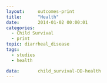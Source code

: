 ```yaml
---
layout:     outcomes-print
title:      "Health"
date:       2014-01-02 00:00:01
categories: 
  - Child Survival
  - print
topic: diarrheal_disease
tags:       
  - studies
  - health

data:       child_survival-DD-health
---
```

